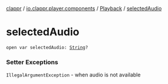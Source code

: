 [clappr](../../index.md) / [io.clappr.player.components](../index.md) / [Playback](index.md) / [selectedAudio](./selected-audio.md)

# selectedAudio

`open var selectedAudio: `[`String`](https://kotlinlang.org/api/latest/jvm/stdlib/kotlin/-string/index.html)`?`

### Setter Exceptions

`IllegalArgumentException` - when audio is not available